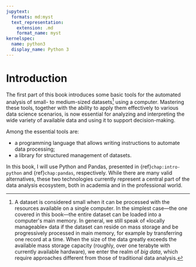 ```yaml
---
jupytext:
  formats: md:myst
  text_representation:
    extension: .md
    format_name: myst
kernelspec:
  name: python3
  display_name: Python 3
---
```


# Introduction

The first part of this book introduces some basic tools for the automated
analysis of small- to medium-sized datasets[^big-data] using a computer. 
Mastering these tools, together with the ability to apply them effectively 
to various data science scenarios, is now essential for analyzing and 
interpreting the wide variety of available data and using it to support 
decision-making.

Among the essential tools are:

- a programming language that allows writing instructions to automate 
  data processing;
- a library for structured management of datasets.

In this book, I will use Python and Pandas, presented in 
{ref}`chap:intro-python` and {ref}`chap:pandas`, respectively. While there 
are many valid alternatives, these two technologies currently represent 
a central part of the data analysis ecosystem, both in academia and in 
the professional world.

[^big-data]: A dataset is considered small when it can be processed with 
the resources available on a single computer. In the simplest case&mdash;the 
one covered in this book&mdash;the entire dataset can be loaded into a 
computer's main memory. In general, we still speak of «locally manageable» 
data if the dataset can reside on mass storage and be progressively 
processed in main memory, for example by transferring one record at a 
time. When the size of the data greatly exceeds the available mass storage 
capacity (roughly, over one terabyte with currently available hardware), 
we enter the realm of _big data_, which require approaches different from 
those of traditional data analysis.
